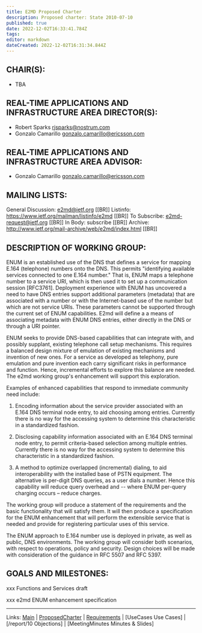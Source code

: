 ```yaml
---
title: E2MD Proposed Charter
description: Proposed charter: State 2010-07-10
published: true
date: 2022-12-02T16:33:41.784Z
tags: 
editor: markdown
dateCreated: 2022-12-02T16:31:34.844Z
---
```


## CHAIR(S):

   * TBA

## REAL-TIME APPLICATIONS AND INFRASTRUCTURE AREA DIRECTOR(S):

   * Robert Sparks <rjsparks@nostrum.com>
   * Gonzalo Camarillo <gonzalo.camarillo@ericsson.com>


## REAL-TIME APPLICATIONS AND INFRASTRUCTURE AREA ADVISOR:

   * Gonzalo Camarillo <gonzalo.camarillo@ericsson.com>


## MAILING LISTS:

   General Discussion: e2md@ietf.org [[BR]]
   Listinfo: https://www.ietf.org/mailman/listinfo/e2md [[BR]]
   To Subscribe: e2md-request@ietf.org [[BR]]
   In Body: subscribe [[BR]]
   Archive: http://www.ietf.org/mail-archive/web/e2md/index.html [[BR]]


## DESCRIPTION OF WORKING GROUP:

ENUM is an established use of the DNS that defines a service
for mapping E.164 (telephone) numbers onto the DNS.  This permits
"identifying available services connected to one E.164
number." That is, ENUM maps a telephone number to a service URI,
which is then used it to set up a communication session
[RFC3761]. Deployment experience with ENUM has uncovered a need
to have DNS entries support additional parameters (metadata) that
are associated with a number or with the Internet-based use of
the number but which are not service URIs.  These parameters
cannot be supported through the current set of ENUM capabilities.
E2md will define a a means of associating metadata with ENUM DNS
entries, either directly in the DNS or through a URI pointer.

ENUM seeks to provide DNS-based capabilities that can
integrate with, and possibly supplant, existing telephone call
setup mechanisms.  This requires a balanced design mixture of
emulation of existing mechanisms and invention of new ones.  For
a service as developed as telephony, pure emulation and pure
invention each carry significant risks in performance and
function.  Hence, incremental efforts to explore this balance are
needed.  The e2md working group's enhancement will support this
exploration.

Examples of enhanced capabilities that respond to immediate community need include:

  1. Encoding information about the service provider associated
     with an E.164 DNS terminal node entry, to aid choosing among
     entries. Currently there is no way for the accessing system
     to determine this characteristic in a standardized fashion.

  2. Disclosing capability information associated with an E.164
     DNS terminal node entry, to permit criteria-based selection
     among multiple entries. Currently there is no way for the
     accessing system to determine this characteristic in a
     standardized fashion.

  3. A method to optimize overlapped (incremental) dialing, to
     aid interoperability with the installed base of PSTN
     equipment.  The alternative is per-digit DNS queries, as a
     user dials a number.  Hence this capability will reduce
     query overhead and -- where ENUM per-query charging occurs –
     reduce charges.

The working group will produce a statement of the requirements
and the basic functionality that will satisfy them.  It will then
produce a specification for the ENUM enhancement that will
perform the extensible service that is needed and provide for
registering particular uses of this service.

The ENUM approach to E.164 number use is deployed in private,
as well as public, DNS environments.  The working group will
consider both scenarios, with respect to operations, policy and
security. Design choices will be made with consideration of the
guidance in RFC 5507 and RFC 5397.


## GOALS AND MILESTONES:

xxx  Functions and Services draft

xxx  e2md ENUM enhancement specification

----

Links: [Main](group/e2md) | [ProposedCharter](/group/e2md/ProposedCharter) | [Requirements](/group/e2md/RequirementsList) | [UseCases Use Cases] | [/report/10 Objections] | [MeetingMinutes Minutes & Slides]